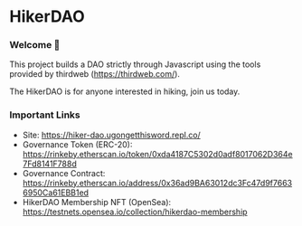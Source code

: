 # HikerDAO

### **Welcome 👋**
This project builds a DAO strictly through Javascript using the tools provided by thirdweb (https://thirdweb.com/).

The HikerDAO is for anyone interested in hiking, join us today.

### **Important Links**
- Site: https://hiker-dao.ugongetthisword.repl.co/
- Governance Token (ERC-20): https://rinkeby.etherscan.io/token/0xda4187C5302d0adf8017062D364e7Fd8141F788d
- Governance Contract: https://rinkeby.etherscan.io/address/0x36ad9BA63012dc3Fc47d9f76636950Ca61EBB1ed
- HikerDAO Membership NFT (OpenSea): https://testnets.opensea.io/collection/hikerdao-membership
